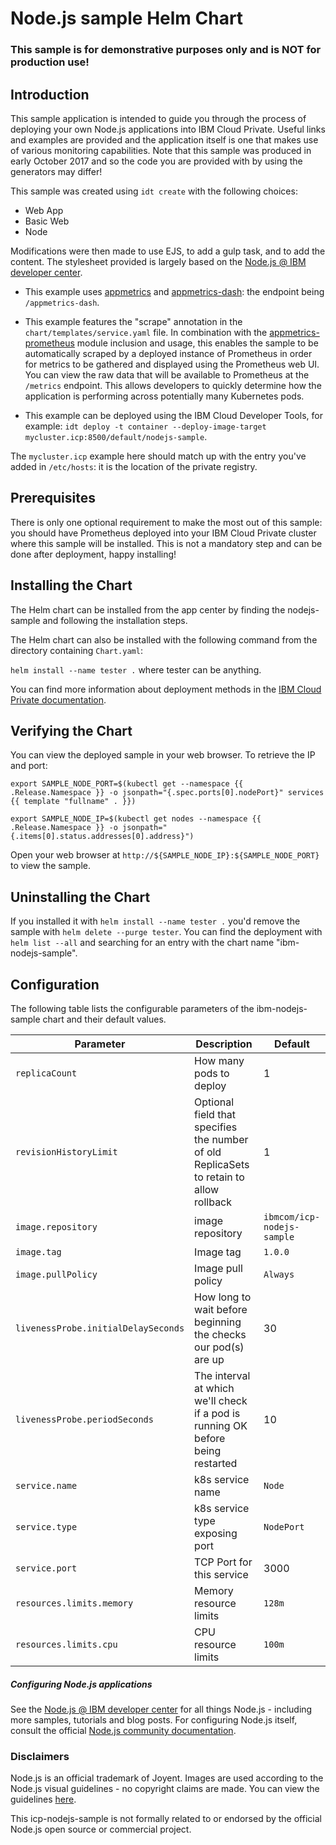 # Node.js sample Helm Chart

### This sample is for demonstrative purposes only and is NOT for production use! ###

## Introduction
This sample application is intended to guide you through the process of deploying your own Node.js applications into IBM Cloud Private. Useful links and examples are provided and the application itself is one that makes use of various monitoring capabilities. Note that this sample was produced in early October 2017 and so the code you are provided with by using the generators may differ!

This sample was created using `idt create` with the following choices:
- Web App
- Basic Web
- Node

Modifications were then made to use EJS, to add a gulp task, and to add the content. The stylesheet provided is largely based on the [Node.js @ IBM developer center](https://developer.ibm.com/node).

- This example uses [appmetrics](https://github.com/RuntimeTools/appmetrics) and [appmetrics-dash](https://github.com/RuntimeTools/appmetrics-dash): the endpoint being `/appmetrics-dash`.
- This example features the "scrape" annotation in the `chart/templates/service.yaml` file. In combination with the [appmetrics-prometheus](https://github.com/RuntimeTools/appmetrics-prometheus) module inclusion and usage, this enables the sample to be automatically scraped by a deployed instance of Prometheus in order for metrics to be gathered and displayed using the Prometheus web UI. You can view the raw data that will be available to Prometheus at the `/metrics` endpoint.
This allows developers to quickly determine how the application is performing across potentially many Kubernetes pods.

- This example can be deployed using the IBM Cloud Developer Tools, for example: `idt deploy -t container --deploy-image-target mycluster.icp:8500/default/nodejs-sample`.

The `mycluster.icp` example here should match up with the entry you've added in `/etc/hosts`: it is the location of the private registry.

## Prerequisites

There is only one optional requirement to make the most out of this sample: you should have Prometheus deployed into your IBM Cloud Private cluster where this sample will be installed. This is not a mandatory step and can be done after deployment, happy installing!

## Installing the Chart

The Helm chart can be installed from the app center by finding the nodejs-sample and following the installation steps.

The Helm chart can also be installed with the following command from the directory containing `Chart.yaml`:

`helm install --name tester .` where tester can be anything.

You can find more information about deployment methods in the [IBM Cloud Private documentation](https://www.ibm.com/support/knowledgecenter/SSBS6K/product_welcome_cloud_private.html).

## Verifying the Chart
You can view the deployed sample in your web browser. To retrieve the IP and port:

`export SAMPLE_NODE_PORT=$(kubectl get --namespace {{ .Release.Namespace }} -o jsonpath="{.spec.ports[0].nodePort}" services {{ template "fullname" . }})`

`export SAMPLE_NODE_IP=$(kubectl get nodes --namespace {{ .Release.Namespace }} -o jsonpath="{.items[0].status.addresses[0].address}")`

Open your web browser at `http://${SAMPLE_NODE_IP}:${SAMPLE_NODE_PORT}` to view the sample.

## Uninstalling the Chart

If you installed it with `helm install --name tester .` you'd remove the sample with `helm delete --purge tester`. You can find the deployment with `helm list --all` and searching for an entry with the chart name "ibm-nodejs-sample".

## Configuration

The following table lists the configurable parameters of the ibm-nodejs-sample chart and their default values.

| Parameter                  | Description                                     | Default                                                    |
| -----------------------    | ---------------------------------------------   | ---------------------------------------------------------- |
| `replicaCount`             | How many pods to deploy                         | 1                                                          |
| `revisionHistoryLimit`     | Optional field that specifies the number of old ReplicaSets to retain to allow rollback   | 1                |
| `image.repository`         | image repository                                | `ibmcom/icp-nodejs-sample`                                 |
| `image.tag`                | Image tag                                       | `1.0.0`                                                    |
| `image.pullPolicy`         | Image pull policy                               | `Always`                                                   |
| `livenessProbe.initialDelaySeconds`   | How long to wait before beginning the checks our pod(s) are up |   30                             |
| `livenessProbe.periodSeconds`         | The interval at which we'll check if a pod is running OK before being restarted     | 10          |
| `service.name`             | k8s service name                                | `Node`                                                     |
| `service.type`             | k8s service type exposing port                  | `NodePort`                                                 |
| `service.port`             | TCP Port for this service                       | 3000                                                       |
| `resources.limits.memory`  | Memory resource limits                          | `128m`                                                     |
| `resources.limits.cpu`     | CPU resource limits                             | `100m`                                                     |

##### Configuring Node.js applications

See the [Node.js @ IBM developer center](https://developer.ibm.com/node/) for all things Node.js - including more samples, tutorials and blog posts. For configuring Node.js itself, consult the official [Node.js community documentation](https://nodejs.org/en/docs/).

### Disclaimers
Node.js is an official trademark of Joyent. Images are used according to the Node.js visual guidelines - no copyright claims are made. You can view the guidelines [here](https://nodejs.org/static/documents/foundation-visual-guidelines.pdf).

This icp-nodejs-sample is not formally related to or endorsed by the official Node.js open source or commercial project.
